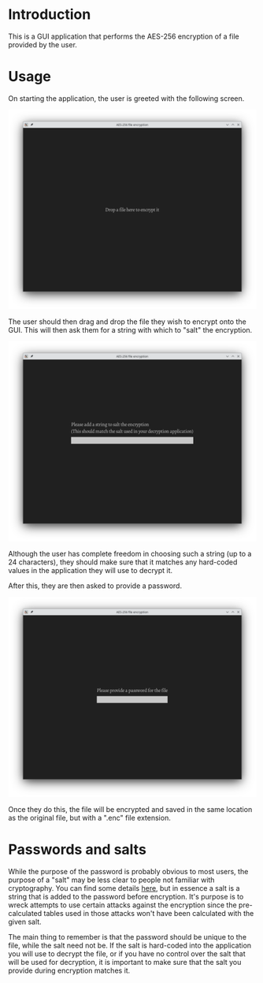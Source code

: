 # Introduction

This is a GUI application that performs the AES-256 encryption of a file provided by the user.

# Usage

On starting the application, the user is greeted with the following screen.

![](./Images/welcome_screen.png "Welcome screen")

The user should then drag and drop the file they wish to encrypt onto the GUI.  This will then ask them for a string with which to "salt" the encryption.

![](./Images/waiting_for_salt.png "Provide a salt")

Although the user has complete freedom in choosing such a string (up to a 24 characters), they should make sure that it matches any hard-coded values in the application they will use to decrypt it.

After this, they are then asked to provide a password.

![](./Images/waiting_for_password.png "Provide a password")

Once they do this, the file will be encrypted and saved in the same location as the original file, but with a ".enc" file extension.

# Passwords and salts

While the purpose of the password is probably obvious to most users, the purpose of a "salt" may be less clear to people not familiar with cryptography.  You can find some details [here](https://en.wikipedia.org/wiki/Salt_(cryptography)), but in essence a salt is a string that is added to the password before encryption.  It's purpose is to wreck attempts to use certain attacks against the encryption since the pre-calculated tables used in those attacks won't have been calculated with the given salt.

The main thing to remember is that the password should be unique to the file, while the salt need not be. If the salt is hard-coded into the application you will use to decrypt the file, or if you have no control over the salt that will be used for decryption, it is important to make sure that the salt you provide during encryption matches it.


